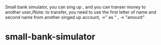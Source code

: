 Small bank simulator, you can sing up , and you can transer money to another user,/Note: to transfer, you need to use the first letter of name and second name from another singed up account, ->" as " , -> "amount"

# small-bank-simulator
